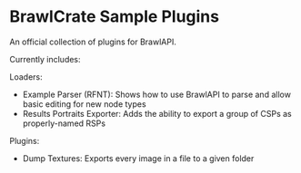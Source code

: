 # BrawlCrate Sample Plugins

An official collection of plugins for BrawlAPI.

Currently includes:

Loaders:
- Example Parser (RFNT): Shows how to use BrawlAPI to parse and allow basic editing for new node types
- Results Portraits Exporter: Adds the ability to export a group of CSPs as properly-named RSPs

Plugins:
- Dump Textures: Exports every image in a file to a given folder
